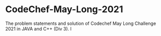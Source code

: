 # CodeChef-May-Long-2021
The problem statements and solution of Codechef May Long Challenge 2021 in JAVA and C++ (Div 3).
l
